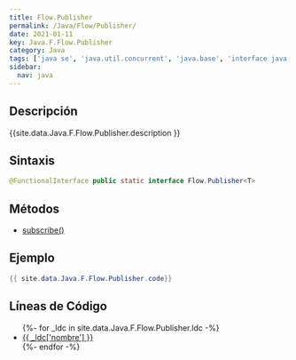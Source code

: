 ```yaml
---
title: Flow.Publisher
permalink: /Java/Flow/Publisher/
date: 2021-01-11
key: Java.F.Flow.Publisher
category: Java
tags: ['java se', 'java.util.concurrent', 'java.base', 'interface java', 'Java 1.0']
sidebar: 
  nav: java
---
```


## Descripción
{{site.data.Java.F.Flow.Publisher.description }}

## Sintaxis
~~~java
@FunctionalInterface public static interface Flow.Publisher<T>
~~~

## Métodos
* [subscribe()](/Java/Flow/Publisher/subscribe)

## Ejemplo
~~~java
{{ site.data.Java.F.Flow.Publisher.code}}
~~~

## Líneas de Código
<ul>
{%- for _ldc in site.data.Java.F.Flow.Publisher.ldc -%}
   <li>
       <a href="{{_ldc['url'] }}">{{ _ldc['nombre'] }}</a>
   </li>
{%- endfor -%}
</ul>
